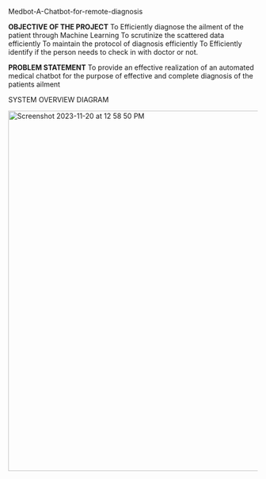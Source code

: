 Medbot-A-Chatbot-for-remote-diagnosis


**OBJECTIVE OF THE PROJECT**
To Efficiently diagnose the ailment of the patient through Machine
Learning
To scrutinize the scattered data efficiently
To maintain the protocol of diagnosis efficiently
To Efficiently identify if the person needs to check in with doctor or
not.

**PROBLEM STATEMENT**
To provide an effective realization of an automated medical chatbot for
the purpose of effective and complete diagnosis of the patients ailment


SYSTEM OVERVIEW DIAGRAM

<img width="727" alt="Screenshot 2023-11-20 at 12 58 50 PM" src="https://github.com/sampada101/Medbot-A-Chatbot-for-remote-diagnosis/assets/55329464/7dbc6e5c-4676-4a43-a016-2e9cdaa17a27">
